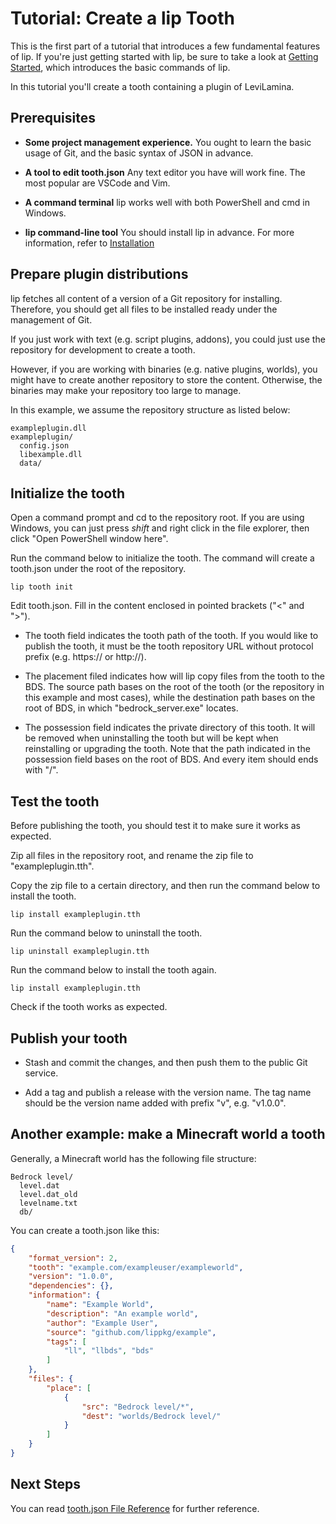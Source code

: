 # Tutorial: Create a lip Tooth

This is the first part of a tutorial that introduces a few fundamental features of lip. If you're just getting started with lip, be sure to take a look at [Getting Started](../quickstart.md), which introduces the basic commands of lip.

In this tutorial you'll create a tooth containing a plugin of LeviLamina.

## Prerequisites

- **Some project management experience.** You ought to learn the basic usage of Git, and the basic syntax of JSON in advance.

- **A tool to edit tooth.json** Any text editor you have will work fine. The most popular are VSCode and Vim.

- **A command terminal** lip works well with both PowerShell and cmd in Windows.

- **lip command-line tool** You should install lip in advance. For more information, refer to [Installation](../installation.md)

## Prepare plugin distributions

lip fetches all content of a version of a Git repository for installing. Therefore, you should get all files to be installed ready under the management of Git.

If you just work with text (e.g. script plugins, addons), you could just use the repository for development to create a tooth.

However, if you are working with binaries (e.g. native plugins, worlds), you might have to create another repository to store the content. Otherwise, the binaries may make your repository too large to manage.

In this example, we assume the repository structure as listed below:

```text
exampleplugin.dll
exampleplugin/
  config.json
  libexample.dll
  data/
```

## Initialize the tooth

Open a command prompt and cd to the repository root. If you are using Windows, you can just press *shift* and right click in the file explorer, then click "Open PowerShell window here".

Run the command below to initialize the tooth. The command will create a tooth.json under the root of the repository.

```shell
lip tooth init
```

Edit tooth.json. Fill in the content enclosed in pointed brackets ("<" and ">").

- The tooth field indicates the tooth path of the tooth. If you would like to publish the tooth, it must be the tooth repository URL without protocol prefix (e.g. https:// or http://).

- The placement filed indicates how will lip copy files from the tooth to the BDS. The source path bases on the root of the tooth (or the repository in this example and most cases), while the destination path bases on the root of BDS, in which "bedrock_server.exe" locates.

- The possession field indicates the private directory of this tooth. It will be removed when uninstalling the tooth but will be kept when reinstalling or upgrading the tooth. Note that the path indicated in the possession field bases on the root of BDS. And every item should ends with "/".

## Test the tooth

Before publishing the tooth, you should test it to make sure it works as expected.

Zip all files in the repository root, and rename the zip file to "exampleplugin.tth".

Copy the zip file to a certain directory, and then run the command below to install the tooth.

```shell
lip install exampleplugin.tth
```

Run the command below to uninstall the tooth.

```shell
lip uninstall exampleplugin.tth
```

Run the command below to install the tooth again.

```shell
lip install exampleplugin.tth
```

Check if the tooth works as expected.

## Publish your tooth

- Stash and commit the changes, and then push them to the public Git service.

- Add a tag and publish a release with the version name. The tag name should be the version name added with prefix "v", e.g. "v1.0.0".

## Another example: make a Minecraft world a tooth

Generally, a Minecraft world has the following file structure:

```text
Bedrock level/
  level.dat
  level.dat_old
  levelname.txt
  db/
```

You can create a tooth.json like this:

```json
{
    "format_version": 2,
    "tooth": "example.com/exampleuser/exampleworld",
    "version": "1.0.0",
    "dependencies": {},
    "information": {
        "name": "Example World",
        "description": "An example world",
        "author": "Example User",
        "source": "github.com/lippkg/example",
        "tags": [
            "ll", "llbds", "bds"
        ]
    },
    "files": {
        "place": [
            {
                "src": "Bedrock level/*",
                "dest": "worlds/Bedrock level/"
            }
        ]
    }
}
```

## Next Steps

You can read [tooth.json File Reference](../tooth_json_file_reference.md) for further reference.

